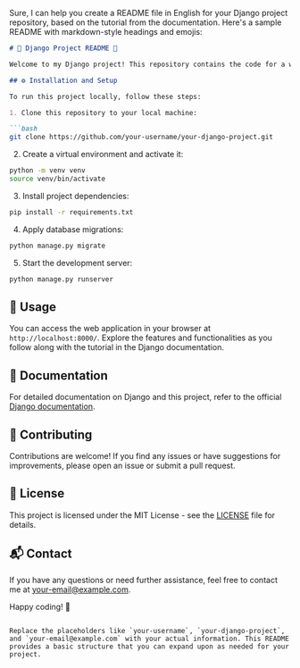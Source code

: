 Sure, I can help you create a README file in English for your Django project repository, based on the tutorial from the documentation. Here's a sample README with markdown-style headings and emojis:

```markdown
# 🌟 Django Project README 🌟

Welcome to my Django project! This repository contains the code for a web application built using Django. This project follows the tutorial from the Django documentation to get you started with Django development.

## ⚙️ Installation and Setup

To run this project locally, follow these steps:

1. Clone this repository to your local machine:

```bash
git clone https://github.com/your-username/your-django-project.git
```

2. Create a virtual environment and activate it:

```bash
python -m venv venv
source venv/bin/activate
```

3. Install project dependencies:

```bash
pip install -r requirements.txt
```

4. Apply database migrations:

```bash
python manage.py migrate
```

5. Start the development server:

```bash
python manage.py runserver
```

## 🚀 Usage

You can access the web application in your browser at `http://localhost:8000/`. Explore the features and functionalities as you follow along with the tutorial in the Django documentation.

## 📖 Documentation

For detailed documentation on Django and this project, refer to the official [Django documentation](https://docs.djangoproject.com/).

## 🤝 Contributing

Contributions are welcome! If you find any issues or have suggestions for improvements, please open an issue or submit a pull request.

## 📜 License

This project is licensed under the MIT License - see the [LICENSE](LICENSE) file for details.

## 📬 Contact

If you have any questions or need further assistance, feel free to contact me at [your-email@example.com](mailto:your-email@example.com).

Happy coding! 🚀
```

Replace the placeholders like `your-username`, `your-django-project`, and `your-email@example.com` with your actual information. This README provides a basic structure that you can expand upon as needed for your project.
